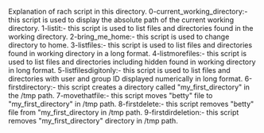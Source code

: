 Explanation of rach script in this directory.
0-current_working_directory:- this script is used to display the absolute path of the current working directory.
1-listit:- this script is used to list files and directories found in the working directory.
2-bring_me_home:- this script is used to change directory to home.
3-listfiles:- this script is used to list files and directories found in working directory in a long format.
4-listmorefiles:- this script is used to list files and directories including hidden found in working directory in long format.
5-listfilesdigitonly:- this script is used to list files and directories with user and group ID displayed numerically in long format.
6-firstdirectory:- this script creates a directory called "my_first_directory" in the /tmp path.
7-movethatfile:- this script moves "betty" file to "my_first_directory" in /tmp path.
8-firstdelete:- this script removes "betty" file from "my_first_directory in /tmp path.
9-firstdirdeletion:- this script removes "my_first_directory" directory in /tmp path.


